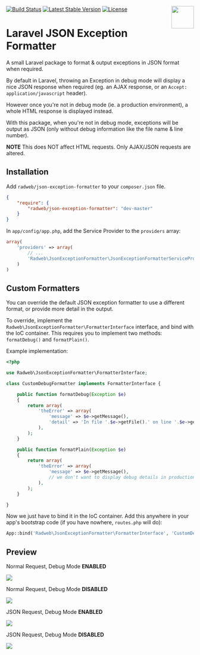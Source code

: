 [<img src="http://i.imgur.com/7BSeLZL.png" align="right" height="60">](http://radweb.co.uk)

[![Build Status](https://travis-ci.org/Radweb/JSON-Exception-Formatter.png?branch=master)](https://travis-ci.org/Radweb/JSON-Exception-Formatter) [![Latest Stable Version](https://poser.pugx.org/radweb/json-exception-formatter/v/stable.png)](https://packagist.org/packages/radweb/json-exception-formatter) [![License](https://poser.pugx.org/radweb/json-exception-formatter/license.png)](https://packagist.org/packages/radweb/json-exception-formatter)

# Laravel JSON Exception Formatter

A small Laravel package to format & output exceptions in JSON format when required.

By default in Laravel, throwing an Exception in debug mode will display a nice JSON response when required (eg. an AJAX response, or an `Accept: application/javascript` header).

However once you're not in debug mode (ie. a production environment), a whole HTML response is displayed instead.

With this package, when you're not in debug mode, exceptions will be output as JSON (only without debug information like the file name & line number).

**NOTE** This does NOT affect HTML requests. Only AJAX/JSON requests are altered.

## Installation

Add `radweb/json-exception-formatter` to your `composer.json` file.

```json
{
    "require": {
        "radweb/json-exception-formatter": "dev-master"
    }
}
```

In `app/config/app.php`, add the Service Provider to the `providers` array:

```php
array(
    'providers' => array(
        // ...
        'Radweb\JsonExceptionFormatter\JsonExceptionFormatterServiceProvider',
    )
)
```

## Custom Formatters

You can override the default JSON exception formatter to use a different format, or provide more detail in the output.

To override, implement the `Radweb\JsonExceptionFormatter\FormatterInterface` interface, and bind with the IoC container. This requires you to implement two methods: `formatDebug()` and `formatPlain()`.

Example implementation:

```php
<?php

use Radweb\JsonExceptionFormatter\FormatterInterface;

class CustomDebugFormatter implements FormatterInterface {

    public function formatDebug(Exception $e)
    {
        return array(
            'theError' => array(
                'message' => $e->getMessage(),
                'detail' => 'In file '.$e->getFile().' on line '.$e->getLine(),
            ),
        );
    }

    public function formatPlain(Exception $e)
    {
        return array(
            'theError' => array(
                'message' => $e->getMessage(),
                // we don't want to display debug details in production
            ),
        );
    }

}
```

Now we just have to bind it in the IoC container. Add this anywhere in your app's bootstrap code (if you have nowhere, `routes.php` will do):

```php
App::bind('Radweb\JsonExceptionFormatter\FormatterInterface', 'CustomDebugFormatter');
```

## Preview

Normal Request, Debug Mode **ENABLED**

![](http://i.imgur.com/esu68bm.png)

Normal Request, Debug Mode **DISABLED**

![](http://i.imgur.com/9LsfiX7.png)

JSON Request, Debug Mode **ENABLED**

![](http://i.imgur.com/SH5kvwK.png)

JSON Request, Debug Mode **DISABLED**

![](http://i.imgur.com/bX6L8d3.png)
